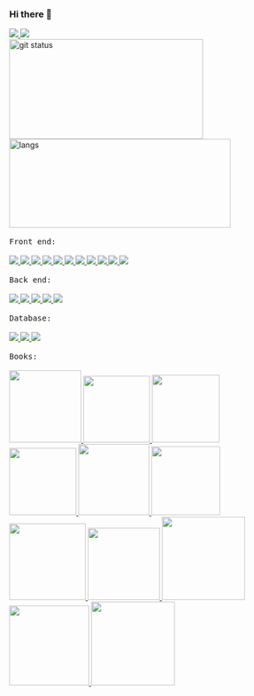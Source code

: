 ### Hi there 👋
<!--
**VagnerSilva/VagnerSilva** is a ✨ _special_ ✨ repository because its `README.md` (this file) appears on your GitHub profile.

Here are some ideas to get you started:

- 🔭 I’m currently working on ...
- 🌱 I’m currently learning ...
- 👯 I’m looking to collaborate on ...
- 🤔 I’m looking for help with ...
- 💬 Ask me about ...
- 📫 How to reach me: ...
- 😄 Pronouns: ...
- ⚡ Fun fact: ...
-->

<div>
   <a href="mailto:vagner23silva@gmail.com" alt="gmail" target="_blank">
    <img src="https://img.shields.io/badge/-Gmail-FF0000?style=flat-square&labelColor=FF0000&logo=gmail&logoColor=white&link=mailto:vagner23silva@gmail.com" />
  </a>
  <a href="https://www.linkedin.com/in/vagner-psilva" alt="linkedin" target="_blank">
    <img src="https://img.shields.io/badge/LinkedIn-%230077B5.svg?&style=flat-square&logo=linkedin&logoColor=white">
  </a>
</div>

<div>
  <a href="https://github.com/VagnerSilva">
  <img height="180em" width="350px" alt="git status" src="https://github-readme-stats.vercel.app/api?username=VagnerSilva&show_icons=true&include_all_commits=true&count_private=true"/>
  <img height="160px"  width="400px"alt="langs" src="https://github-readme-stats.vercel.app/api/top-langs/?username=VagnerSilva&layout=compact&langs_count=7"/>
  </a>
</div>

<br/>
 <kbd>Front end:</kbd>
 <br/>
 <br/>
 
 <div>
      <a href="https://developer.mozilla.org/pt-BR/docs/Learn/JavaScript" alt="javascript" target="_blank">
        <img src="https://img.shields.io/badge/Javascript-F7DF1E?&style=flat-square&logo=Javascript&logoColor=fff">
      </a>
      <a href="https://www.typescriptlang.org/" alt="Typescript" target="_blank">
        <img src="https://img.shields.io/badge/Typescript-3178C6?&style=flat-square&logo=Typescript&logoColor=fff">
      </a>
       <a href="https://developer.mozilla.org/pt-BR/docs/Web/HTML" alt="Html" target="_blank">
        <img src="https://img.shields.io/badge/Html-E34F26?&style=flat-square&logo=Html5&logoColor=fff">
      </a>
      </a>
       <a href="https://developer.mozilla.org/pt-BR/docs/Web/HTML" alt="Css" target="_blank">
        <img src="https://img.shields.io/badge/Css-1572B6?&style=flat-square&logo=Css3&logoColor=fff">
      </a>
      <a href="https://sass-lang.com/" alt="Sass" target="_blank">
        <img src="https://img.shields.io/badge/Sass-CC6699?&style=flat-square&logo=Sass&logoColor=fff">
      </a>   
      <a href="https://angular.io/" alt="Angular" target="_blank">
        <img src="https://img.shields.io/badge/Angular-DD0031?&style=flat-square&logo=Angular&logoColor=fff">
      </a>
      <a href="https://angularjs.org/" alt="AngularJs" target="_blank">
        <img src="https://img.shields.io/badge/AngularJs-DD0031?&style=flat-square&logo=AngularJs&logoColor=fff">
      </a>   
      <a href="https://vuejs.org/" alt="Vue" target="_blank">
        <img src="https://img.shields.io/badge/Vue-4FC08D?&style=flat-square&logo=Vue.js&logoColor=fff">
      </a>
      <a href="https://reactjs.org/" alt="React" target="_blank">
        <img src="https://img.shields.io/badge/React-61DAFB?&style=flat-square&logo=React&logoColor=fff">
      </a>
      <a href="https://flutter.dev/" alt="Flutter" target="_blank">
        <img src="https://img.shields.io/badge/Flutter-02569B?&style=flat-square&logo=Flutter&logoColor=fff">
      </a>
      <a href="https://developer.android.com/" alt="Android" target="_blank">
        <img src="https://img.shields.io/badge/Android-3DDC84?&style=flat-square&logo=Android&logoColor=fff">
      </a>
</div>

<br/>
 <kbd>Back end:</kbd>

 <br/>
 <br/>
<div>
      <a href="https://https://nodejs.org" alt="Node Js" target="_blank">
        <img src="https://img.shields.io/badge/Node.Js-339933?&style=flat-square&logo=Node.js&logoColor=fff">
      </a>
      <a href="https://docs.microsoft.com/pt-br/dotnet/csharp/" alt="csharp" target="_blank">
        <img src="https://img.shields.io/badge/C%2DSharp-3DDC84?&style=flat-square&logo=c-sharp&logoColor=fff">
      </a>
      <a href="https://docs.microsoft.com/en-us/dotnet/core/introduction" alt="net core" target="_blank">
        <img src="https://img.shields.io/badge/Core-512BD4?&style=flat-square&logo=.Net&logoColor=fff">
      </a>
      <a href="https://www.java.com/" alt="Java" target="_blank">
        <img src="https://img.shields.io/badge/Java-007396?&style=flat-square&logo=Java&logoColor=fff">
      </a>
      <a href="https://kotlinlang.org" alt="Kotlin" target="_blank">
        <img src="https://img.shields.io/badge/Kotlin-0095D5?&style=flat-square&logo=Kotlin&logoColor=fff">
      </a>
</div>

 <br/>
 <kbd>Database:</kbd>

 <br/>
 <br/>


<div>
      <a href="https://www.postgresql.org" alt="PostgreSQL" target="_blank">
        <img src="https://img.shields.io/badge/PostgreSQL-4169E1?&style=flat-square&logo=postgresql&logoColor=fff">
      </a>
      <a href="https://www.microsoft.com/sql-server/sql-server-downloads?rtc=1" alt="Sql Server" target="_blank">
        <img src="https://img.shields.io/badge/SQL%20Server-CC2927?&style=flat-square&logo=microsoftsqlserver&logoColor=fff">
      </a>
      <a href="https://www.mongodb.com/" alt="MongoDB" target="_blank">
        <img src="https://img.shields.io/badge/MongoDB-47A248?&style=flat-square&logo=mongodb&logoColor=fff">
      </a>
</div>

<br/>
 <kbd>Books:</kbd>
 
  <br/>
 <br/>
 
   <div>
      <a href="https://www.amazon.com.br/Mean-Definitivo-Mongo-Express-Angular/dp/8575224913?source=ps-sl-shoppingads-lpcontext&psc=1" alt target="_blank">
        <img width="130px" src="https://m.media-amazon.com/images/I/411csr6Nn0L.jpg">
      </a>
      <a href="https://www.casadocodigo.com.br/products/livro-oo-solid?_pos=1&_sid=9147e2905&_ss=r" alt target="_blank">
        <img width="120px" src="https://cdn.shopify.com/s/files/1/0155/7645/products/oo-solid-sumario-featured_large.png?v=1430310678">
      </a>
      <a href="https://www.amazon.com.br/Mean-Definitivo-Mongo-Express-Angular/dp/8575224913?source=ps-sl-shoppingads-lpcontext&psc=1" alt target="_blank">
        <img width="122px" src="https://images-na.ssl-images-amazon.com/images/I/51iwYqp1FVL._SX356_BO1,204,203,200_.jpg">
      </a>
      <a href="https://www.casadocodigo.com.br/products/livro-mean?_pos=2&_sid=b27ed440d&_ss=r" alt target="_blank">
        <img width="121px" src="https://cdn.shopify.com/s/files/1/0155/7645/products/mean-featured_large.png?v=1423666173">
      </a>
      <a href="https://www.amazon.com.br/Use-cabe%C3%A7a-Java-Bert-Bates/dp/8576081733/ref=asc_df_8576081733/?tag=googleshopp00-20&linkCode=df0&hvadid=379765802390&hvpos=&hvnetw=g&hvrand=2983878135178107803&hvpone=&hvptwo=&hvqmt=&hvdev=c&hvdvcmdl=&hvlocint=&hvlocphy=1001773&hvtargid=pla-388681580538&psc=1" alt target="_blank">
        <img width="128px" src="https://images-na.ssl-images-amazon.com/images/I/517KvLLwZXL._SX372_BO1,204,203,200_.jpg">
      </a>
      <a href="https://www.amazon.com.br/Scrum-em-A%C3%A7%C3%A3o-Andrew-Pham/dp/8575222856" alt target="_blank">
        <img width="124px" src="https://images-na.ssl-images-amazon.com/images/I/51mk33dpiBL._SX360_BO1,204,203,200_.jpg">
      </a>
      <a href="https://www.packtpub.com/product/node-js-design-patterns-third-edition/9781839214110" alt target="_blank">
        <img width="138px" src="https://static.packt-cdn.com/products/9781839214110/cover/smaller">
      </a>
      <a href="https://www.travessa.com.br/programacao-orientada-a-objetos-com-java-1-ed-2004/artigo/3991c831-bace-4b90-a466-b42f0f426ab6?pcd=041&gclid=CjwKCAjwj8eJBhA5EiwAg3z0m84mqZc7JP5i7ealQKNPAovZszgnoqJAMrvTW8e-PmScRPbw5_rjJhoCq4wQAvD_BwE" alt target="_blank">
        <img width="130px" src="https://img.travessa.com.br/livro/BA/39/3991c831-bace-4b90-a466-b42f0f426ab6.jpg">
      </a>
      <a href="https://www.packtpub.com/product/learning-ionic/9781783552603" alt target="_blank">
        <img width="150px" src="https://static.packt-cdn.com/products/9781783552603/cover/smaller">
      </a>
      <a href="https://www.amazon.com.br/Typescript-Deep-Dive-Basarat-Syed/dp/9888407120" alt target="_blank">
        <img width="144px" src="https://images-na.ssl-images-amazon.com/images/I/41yt05r8e1L._SX384_BO1,204,203,200_.jpg">
      </a>
      <a href="https://www.amazon.com.br/BDD-Books-Discovery-G%C3%A1sp%C3%A1r-Nagy/dp/1839211822/ref=sr_1_1?adgrpid=82805399978&dchild=1&gclid=CjwKCAjwj8eJBhA5EiwAg3z0mxAqgwwm2KLSaMhlrk_-Qpees_gbyYmbp7wJKRNbY_fa8Le0uutfbBoCrmYQAvD_BwE&hvadid=426075334016&hvdev=c&hvlocphy=1001773&hvnetw=g&hvqmt=e&hvrand=7532698408995062441&hvtargid=kwd-873978362378&hydadcr=1468_11510621&keywords=bdd+book&qid=1630660047&sr=8-1&ufe=app_do%3Aamzn1.fos.4bb5663b-6f7d-4772-84fa-7c7f565ec65b" alt target="_blank">
        <img width="151px" src="https://images-na.ssl-images-amazon.com/images/I/51j0uJAq+CL._SX404_BO1,204,203,200_.jpg">
      </a>
 </div>
     

  
